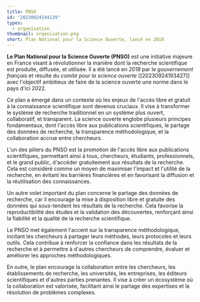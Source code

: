 ```yaml
---
title: PNSO
id: "20230924194139"
types:
  - organisation
thumbnail: organisation.png
short: Plan National pour la Science Ouverte, lancé en 2018
---
```


**Le Plan National pour la Science Ouverte (PNSO)** est une initiative majeure en France visant à révolutionner la manière dont la recherche scientifique est produite, diffusée, et utilisée. Il a été lancé en *2018* par le *gouvernement français* et résulte du *comité pour la science ouverte* [[20230924193427]] avec l'objectif ambitieux de faire de la science ouverte une norme dans le pays d'ici 2022.

Ce plan a émergé dans un contexte où les enjeux de l'accès libre et gratuit à la connaissance scientifique sont devenus cruciaux. Il vise à transformer le système de recherche traditionnel en un système plus ouvert, collaboratif, et transparent. La science ouverte englobe plusieurs principes fondamentaux, dont l'accès libre aux publications scientifiques, le partage des données de recherche, la transparence méthodologique, et la collaboration accrue entre chercheurs.

L'un des piliers du PNSO est la promotion de l'accès libre aux publications scientifiques, permettant ainsi à tous, chercheurs, étudiants, professionnels, et le grand public, d'accéder gratuitement aux résultats de la recherche. Cela est considéré comme un moyen de maximiser l'impact et l'utilité de la recherche, en évitant les barrières financières et en favorisant la diffusion et la réutilisation des connaissances.

Un autre volet important du plan concerne le partage des données de recherche, car il encourage la mise à disposition libre et gratuite des données qui sous-tendent les résultats de la recherche. Cela favorise la reproductibilité des études et la validation des découvertes, renforçant ainsi la fiabilité et la qualité de la recherche scientifique.

Le PNSO met également l'accent sur la transparence méthodologique, incitant les chercheurs à partager leurs méthodes, leurs protocoles et leurs outils. Cela contribue à renforcer la confiance dans les résultats de la recherche et à permettre à d'autres chercheurs de comprendre, évaluer et améliorer les approches méthodologiques.

En outre, le plan encourage la collaboration entre les chercheurs, les établissements de recherche, les universités, les entreprises, les éditeurs scientifiques et d'autres parties prenantes. Il vise à créer un écosystème où la collaboration est valorisée, facilitant ainsi le partage des expertises et la résolution de problèmes complexes.



